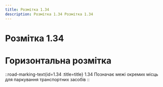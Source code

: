 ```yaml
---
title: Розмітка 1.34
description: Розмітка 1.34 Розмітка 1.34
---
```

# Розмітка 1.34
# Горизонтальна розмітка
::road-marking-text{id=1.34 :title=title}
1.34 Позначає межі окремих місць для паркування транспортних засобів
::